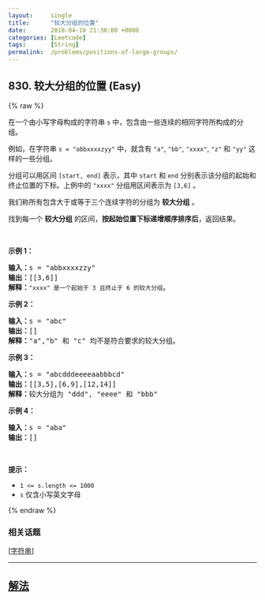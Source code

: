 ```yaml
---
layout:     single
title:      "较大分组的位置"
date:       2018-04-10 21:30:00 +0800
categories: [Leetcode]
tags:       [String]
permalink:  /problems/positions-of-large-groups/
---
```


## 830. 较大分组的位置 (Easy)

{% raw %}

<p>在一个由小写字母构成的字符串 <code>s</code> 中，包含由一些连续的相同字符所构成的分组。</p>

<p>例如，在字符串 <code>s = "abbxxxxzyy"</code> 中，就含有 <code>"a"</code>, <code>"bb"</code>, <code>"xxxx"</code>, <code>"z"</code> 和 <code>"yy"</code> 这样的一些分组。</p>

<p>分组可以用区间 <code>[start, end]</code> 表示，其中 <code>start</code> 和 <code>end</code> 分别表示该分组的起始和终止位置的下标。上例中的 <code>"xxxx"</code> 分组用区间表示为 <code>[3,6]</code> 。</p>

<p>我们称所有包含大于或等于三个连续字符的分组为 <strong>较大分组</strong> 。</p>

<p>找到每一个 <strong>较大分组</strong> 的区间，<strong>按起始位置下标递增顺序排序后</strong>，返回结果。</p>

<p> </p>

<p><strong>示例 1：</strong></p>

<pre>
<strong>输入：</strong>s = "abbxxxxzzy"
<strong>输出：</strong>[[3,6]]
<strong>解释</strong><strong>：</strong><code>"xxxx" 是一个起始于 3 且终止于 6 的较大分组</code>。
</pre>

<p><strong>示例 2：</strong></p>

<pre>
<strong>输入：</strong>s = "abc"
<strong>输出：</strong>[]
<strong>解释：</strong>"a","b" 和 "c" 均不是符合要求的较大分组。
</pre>

<p><strong>示例 3：</strong></p>

<pre>
<strong>输入：</strong>s = "abcdddeeeeaabbbcd"
<strong>输出：</strong>[[3,5],[6,9],[12,14]]
<strong>解释：</strong>较大分组为 "ddd", "eeee" 和 "bbb"</pre>

<p><strong>示例 4：</strong></p>

<pre>
<strong>输入：</strong>s = "aba"
<strong>输出：</strong>[]
</pre>
 

<p><strong>提示：</strong></p>

<ul>
	<li><code>1 <= s.length <= 1000</code></li>
	<li><code>s</code> 仅含小写英文字母</li>
</ul>

{% endraw %}

### 相关话题
  [[字符串](https://github.com/openset/leetcode/tree/master/tag/string/README.md)]

---

## [解法](https://github.com/openset/leetcode/tree/master/problems/positions-of-large-groups)
